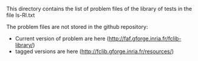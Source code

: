 This directory contains the list of problem files of the library of tests in the file ls-Rl.txt

The problem files are not stored in the github repository:

  - Current version of problem are here (http://faf.gforge.inria.fr/fclib-library/)
  - tagged versions are here (http://fclib.gforge.inria.fr/resources/)






